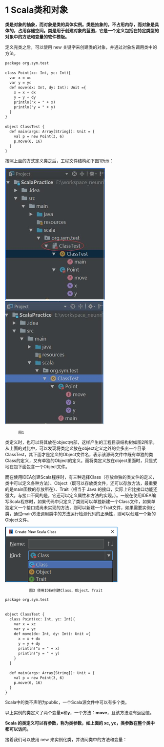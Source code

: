 # 1 Scala类和对象

**类是对象的抽象，而对象是类的具体实例。类是抽象的，不占用内存，而对象是具体的，占用存储空间。类是用于创建对象的蓝图，它是一个定义包括在特定类型的对象中的方法和变量的软件模板。**

定义完类之后，可以使用 new 关键字来创建类的对象，并通过对象名调用类中的方法。

```
package org.sym.test

class Point(xc: Int, yc: Int){
  var x = xc
  var y = yc
  def move(dx: Int, dy: Int): Unit ={
    x = x + dx
    y = y + dy
    println("x = " + x)
    println("y = " + y)
  }
}

object ClassTest {
  def main(args: Array[String]): Unit = {
    val p = new Point(3, 6)
    p.move(6, 16)
  }
}
```

按照上面的方式定义类之后，工程文件结构如下图1所示：

![](/assets/目录1.jpg)                                        ![](/assets/目录2.jpg)

          图1 



类定义时，也可以将其放在object内部，这样产生的工程目录结构树如图2所示。从上面的对比中，可以发现将类定义放在object定义之外的会多出一个目录ClassTest，其下面才是定义的Object文件名，表示该源码文件中既有单独的类Class的定义，又有单独的Object的定义。而将类定义放在object里面时，只显式地在包下面包含一个Object文件。

而在使用IDEA创建Scala程序时，有三种选择Class（存放单独的类文件的定义，类中可以定义各种方法）、Object（既可以存放类文件，还可以存放方法，最重要的是main函数的存放所在）、Trait（相当于 Java 的接口，实际上它比接口功能还强大。与接口不同的是，它还可以定义属性和方法的实现。）。一般在使用IDEA编写Scala程序时，如果代码中只定义了类则可以单独新建一个Class文件，如果单独定义一个接口或尚未实现的方法，则可以新建一个Trait文件，如果需要实例化类，通过main方法调用类中的方法运行检测代码的正确性，则可以创建一个新的Object文件。

![](/assets/Scala类、对象、特质.png)

```
           图3 使用IDEA创建Class、Object、Trait
```

```
package org.sym.test


object ClassTest {
  class Point(xc: Int, yc: Int){
    var x = xc
    var y = yc
    def move(dx: Int, dy: Int): Unit ={
      x = x + dx
      y = y + dy
      println("x = " + x)
      println("y = " + y)
    }
  }

  def main(args: Array[String]): Unit = {
    val p = new Point(3, 6)
    p.move(6, 16)
  }
}
```

Scala中的类不声明为public，一个Scala源文件中可以有多个类。

以上实例的类定义了两个变量**x**和**y**，一个方法：**move**，且该方法没有返回值。

**Scala 的类定义可以有参数，称为类参数，如上面的 xc, yc，类参数在整个类中都可以访问。**

接着我们可以使用 new 来实例化类，并访问类中的方法和变量：

